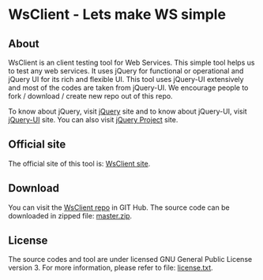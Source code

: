 WsClient - Lets make WS simple
==============================

About
------

WsClient is an client testing tool for Web Services. This simple tool helps us to test any web services. It uses jQuery for functional or operational and jQuery UI for its rich and flexible UI. 
This tool uses jQuery-UI extensively and most of the codes are taken from jQuery-UI.
We encourage people to fork / download / create new repo out of this repo.

To know about jQuery, visit [jQuery](http://jquery.com/) site and to know about jQuery-UI, visit [jQuery-UI](http://jqueryui.com/) site.
You can also visit [jQuery Project](http://jquery.org/) site. 


Official site
--------------
The official site of this tool is: [WsClient site](http://neerajkpatel.github.com/WsClient).


Download
----------
You can visit the [WsClient repo](https://github.com/NeerajKPatel/WsClient) in GIT Hub.
The source code can be downloaded in zipped file: [master.zip](https://github.com/NeerajKPatel/WsClient/archive/master.zip).


License
--------
The source codes and tool are under licensed GNU General Public License version 3.
For more information, please refer to file: [license.txt](https://github.com/NeerajKPatel/WsClient/blob/master/license.txt).